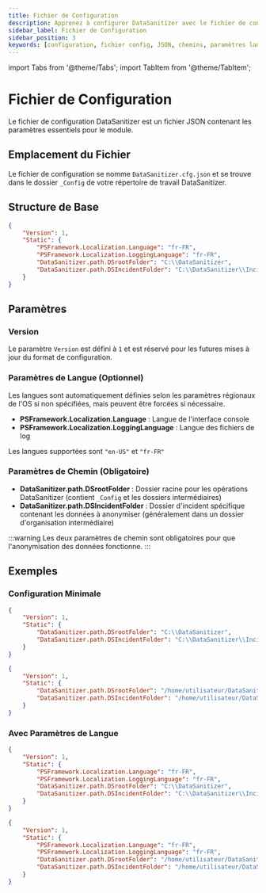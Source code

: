 ```yaml
---
title: Fichier de Configuration
description: Apprenez à configurer DataSanitizer avec le fichier de configuration JSON, incluant les paramètres de langue et les chemins.
sidebar_label: Fichier de Configuration
sidebar_position: 3
keywords: [configuration, fichier config, JSON, chemins, paramètres langue, configuration DataSanitizer]
---
```


import Tabs from '@theme/Tabs';
import TabItem from '@theme/TabItem';

# Fichier de Configuration

Le fichier de configuration DataSanitizer est un fichier JSON contenant les paramètres essentiels pour le module.

## Emplacement du Fichier

Le fichier de configuration se nomme `DataSanitizer.cfg.json` et se trouve dans le dossier `_Config` de votre répertoire de travail DataSanitizer.

## Structure de Base

```json
{
    "Version": 1,
    "Static": {
        "PSFramework.Localization.Language": "fr-FR",
        "PSFramework.Localization.LoggingLanguage": "fr-FR",
        "DataSanitizer.path.DSrootFolder": "C:\\DataSanitizer",
        "DataSanitizer.path.DSIncidentFolder": "C:\\DataSanitizer\\Incident01"
    }
}
```

## Paramètres

### Version

Le paramètre `Version` est défini à `1` et est réservé pour les futures mises à jour du format de configuration.

### Paramètres de Langue (Optionnel)

Les langues sont automatiquement définies selon les paramètres régionaux de l'OS si non spécifiées, mais peuvent être forcées si nécessaire.

- **PSFramework.Localization.Language** : Langue de l'interface console
- **PSFramework.Localization.LoggingLanguage** : Langue des fichiers de log

Les langues supportées sont `"en-US"` et `"fr-FR"`

### Paramètres de Chemin (Obligatoire)

- **DataSanitizer.path.DSrootFolder** : Dossier racine pour les opérations DataSanitizer (contient `_Config` et les dossiers intermédiaires)
- **DataSanitizer.path.DSIncidentFolder** : Dossier d'incident spécifique contenant les données à anonymiser (généralement dans un dossier d'organisation intermédiaire)

:::warning
Les deux paramètres de chemin sont obligatoires pour que l'anonymisation des données fonctionne.
:::

## Exemples

### Configuration Minimale

<Tabs groupId="operating-systems">
<TabItem value="windows" label="Windows" default>

```json
{
    "Version": 1,
    "Static": {
        "DataSanitizer.path.DSrootFolder": "C:\\DataSanitizer",
        "DataSanitizer.path.DSIncidentFolder": "C:\\DataSanitizer\\Incident01"
    }
}
```

</TabItem>
<TabItem value="linux-mac" label="Linux/Mac">

```json
{
    "Version": 1,
    "Static": {
        "DataSanitizer.path.DSrootFolder": "/home/utilisateur/DataSanitizer",
        "DataSanitizer.path.DSIncidentFolder": "/home/utilisateur/DataSanitizer/Incident01"
    }
}
```

</TabItem>
</Tabs>

### Avec Paramètres de Langue

<Tabs groupId="operating-systems">
<TabItem value="windows" label="Windows" default>

```json
{
    "Version": 1,
    "Static": {
        "PSFramework.Localization.Language": "fr-FR",
        "PSFramework.Localization.LoggingLanguage": "fr-FR",
        "DataSanitizer.path.DSrootFolder": "C:\\DataSanitizer",
        "DataSanitizer.path.DSIncidentFolder": "C:\\DataSanitizer\\Incident01"
    }
}
```

</TabItem>
<TabItem value="linux-mac" label="Linux/Mac">

```json
{
    "Version": 1,
    "Static": {
        "PSFramework.Localization.Language": "fr-FR",
        "PSFramework.Localization.LoggingLanguage": "fr-FR",
        "DataSanitizer.path.DSrootFolder": "/home/utilisateur/DataSanitizer",
        "DataSanitizer.path.DSIncidentFolder": "/home/utilisateur/DataSanitizer/Incident01"
    }
}
```

</TabItem>
</Tabs>
